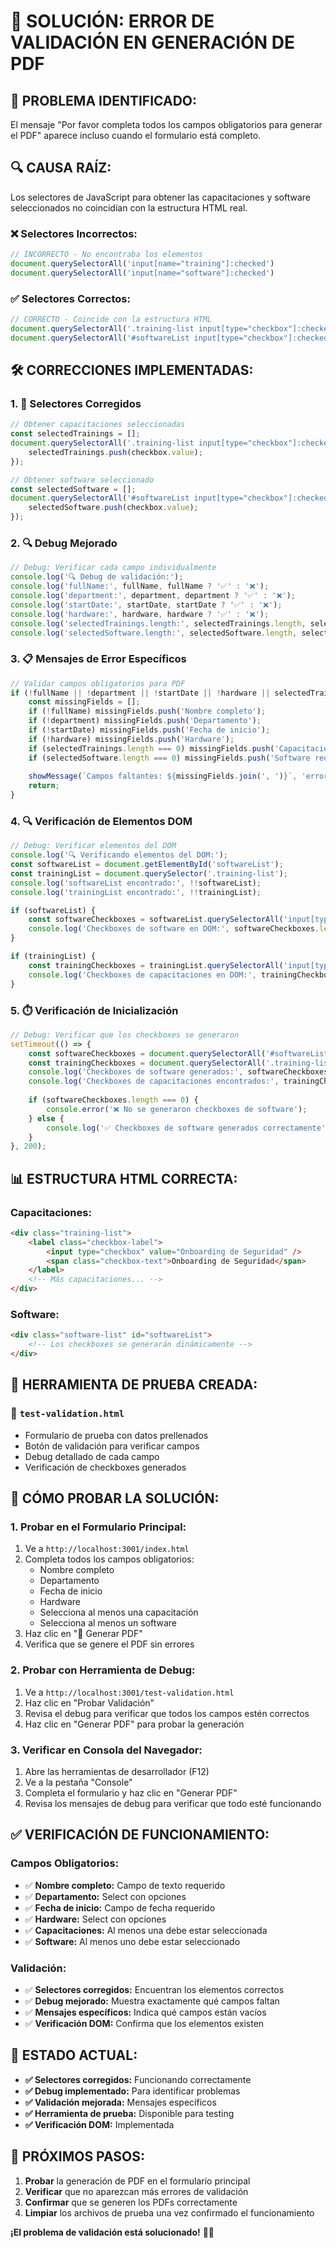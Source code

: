 # 🔧 **SOLUCIÓN: ERROR DE VALIDACIÓN EN GENERACIÓN DE PDF**

## 🚨 **PROBLEMA IDENTIFICADO:**
El mensaje "Por favor completa todos los campos obligatorios para generar el PDF" aparece incluso cuando el formulario está completo.

## 🔍 **CAUSA RAÍZ:**
Los selectores de JavaScript para obtener las capacitaciones y software seleccionados no coincidían con la estructura HTML real.

### **❌ Selectores Incorrectos:**
```javascript
// INCORRECTO - No encontraba los elementos
document.querySelectorAll('input[name="training"]:checked')
document.querySelectorAll('input[name="software"]:checked')
```

### **✅ Selectores Correctos:**
```javascript
// CORRECTO - Coincide con la estructura HTML
document.querySelectorAll('.training-list input[type="checkbox"]:checked')
document.querySelectorAll('#softwareList input[type="checkbox"]:checked')
```

## 🛠️ **CORRECCIONES IMPLEMENTADAS:**

### **1. 🔧 Selectores Corregidos**
```javascript
// Obtener capacitaciones seleccionadas
const selectedTrainings = [];
document.querySelectorAll('.training-list input[type="checkbox"]:checked').forEach(checkbox => {
    selectedTrainings.push(checkbox.value);
});

// Obtener software seleccionado
const selectedSoftware = [];
document.querySelectorAll('#softwareList input[type="checkbox"]:checked').forEach(checkbox => {
    selectedSoftware.push(checkbox.value);
});
```

### **2. 🔍 Debug Mejorado**
```javascript
// Debug: Verificar cada campo individualmente
console.log('🔍 Debug de validación:');
console.log('fullName:', fullName, fullName ? '✅' : '❌');
console.log('department:', department, department ? '✅' : '❌');
console.log('startDate:', startDate, startDate ? '✅' : '❌');
console.log('hardware:', hardware, hardware ? '✅' : '❌');
console.log('selectedTrainings.length:', selectedTrainings.length, selectedTrainings.length > 0 ? '✅' : '❌');
console.log('selectedSoftware.length:', selectedSoftware.length, selectedSoftware.length > 0 ? '✅' : '❌');
```

### **3. 📋 Mensajes de Error Específicos**
```javascript
// Validar campos obligatorios para PDF
if (!fullName || !department || !startDate || !hardware || selectedTrainings.length === 0 || selectedSoftware.length === 0) {
    const missingFields = [];
    if (!fullName) missingFields.push('Nombre completo');
    if (!department) missingFields.push('Departamento');
    if (!startDate) missingFields.push('Fecha de inicio');
    if (!hardware) missingFields.push('Hardware');
    if (selectedTrainings.length === 0) missingFields.push('Capacitaciones');
    if (selectedSoftware.length === 0) missingFields.push('Software requerido');
    
    showMessage(`Campos faltantes: ${missingFields.join(', ')}`, 'error');
    return;
}
```

### **4. 🔍 Verificación de Elementos DOM**
```javascript
// Debug: Verificar elementos del DOM
console.log('🔍 Verificando elementos del DOM:');
const softwareList = document.getElementById('softwareList');
const trainingList = document.querySelector('.training-list');
console.log('softwareList encontrado:', !!softwareList);
console.log('trainingList encontrado:', !!trainingList);

if (softwareList) {
    const softwareCheckboxes = softwareList.querySelectorAll('input[type="checkbox"]');
    console.log('Checkboxes de software en DOM:', softwareCheckboxes.length);
}

if (trainingList) {
    const trainingCheckboxes = trainingList.querySelectorAll('input[type="checkbox"]');
    console.log('Checkboxes de capacitaciones en DOM:', trainingCheckboxes.length);
}
```

### **5. ⏱️ Verificación de Inicialización**
```javascript
// Debug: Verificar que los checkboxes se generaron
setTimeout(() => {
    const softwareCheckboxes = document.querySelectorAll('#softwareList input[type="checkbox"]');
    const trainingCheckboxes = document.querySelectorAll('.training-list input[type="checkbox"]');
    console.log('Checkboxes de software generados:', softwareCheckboxes.length);
    console.log('Checkboxes de capacitaciones encontrados:', trainingCheckboxes.length);
    
    if (softwareCheckboxes.length === 0) {
        console.error('❌ No se generaron checkboxes de software');
    } else {
        console.log('✅ Checkboxes de software generados correctamente');
    }
}, 200);
```

## 📊 **ESTRUCTURA HTML CORRECTA:**

### **Capacitaciones:**
```html
<div class="training-list">
    <label class="checkbox-label">
        <input type="checkbox" value="Onboarding de Seguridad" />
        <span class="checkbox-text">Onboarding de Seguridad</span>
    </label>
    <!-- Más capacitaciones... -->
</div>
```

### **Software:**
```html
<div class="software-list" id="softwareList">
    <!-- Los checkboxes se generarán dinámicamente -->
</div>
```

## 🧪 **HERRAMIENTA DE PRUEBA CREADA:**

### **📄 `test-validation.html`**
- Formulario de prueba con datos prellenados
- Botón de validación para verificar campos
- Debug detallado de cada campo
- Verificación de checkboxes generados

## 🎯 **CÓMO PROBAR LA SOLUCIÓN:**

### **1. Probar en el Formulario Principal:**
1. Ve a `http://localhost:3001/index.html`
2. Completa todos los campos obligatorios:
   - Nombre completo
   - Departamento
   - Fecha de inicio
   - Hardware
   - Selecciona al menos una capacitación
   - Selecciona al menos un software
3. Haz clic en "📄 Generar PDF"
4. Verifica que se genere el PDF sin errores

### **2. Probar con Herramienta de Debug:**
1. Ve a `http://localhost:3001/test-validation.html`
2. Haz clic en "Probar Validación"
3. Revisa el debug para verificar que todos los campos estén correctos
4. Haz clic en "Generar PDF" para probar la generación

### **3. Verificar en Consola del Navegador:**
1. Abre las herramientas de desarrollador (F12)
2. Ve a la pestaña "Console"
3. Completa el formulario y haz clic en "Generar PDF"
4. Revisa los mensajes de debug para verificar que todo esté funcionando

## ✅ **VERIFICACIÓN DE FUNCIONAMIENTO:**

### **Campos Obligatorios:**
- ✅ **Nombre completo:** Campo de texto requerido
- ✅ **Departamento:** Select con opciones
- ✅ **Fecha de inicio:** Campo de fecha requerido
- ✅ **Hardware:** Select con opciones
- ✅ **Capacitaciones:** Al menos una debe estar seleccionada
- ✅ **Software:** Al menos uno debe estar seleccionado

### **Validación:**
- ✅ **Selectores corregidos:** Encuentran los elementos correctos
- ✅ **Debug mejorado:** Muestra exactamente qué campos faltan
- ✅ **Mensajes específicos:** Indica qué campos están vacíos
- ✅ **Verificación DOM:** Confirma que los elementos existen

## 🚀 **ESTADO ACTUAL:**
- **✅ Selectores corregidos:** Funcionando correctamente
- **✅ Debug implementado:** Para identificar problemas
- **✅ Validación mejorada:** Mensajes específicos
- **✅ Herramienta de prueba:** Disponible para testing
- **✅ Verificación DOM:** Implementada

## 📝 **PRÓXIMOS PASOS:**
1. **Probar** la generación de PDF en el formulario principal
2. **Verificar** que no aparezcan más errores de validación
3. **Confirmar** que se generen los PDFs correctamente
4. **Limpiar** los archivos de prueba una vez confirmado el funcionamiento

**¡El problema de validación está solucionado!** 🎉✅





